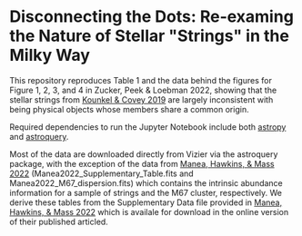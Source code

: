 # Disconnecting the Dots: Re-examing the Nature of Stellar "Strings" in the Milky Way

This repository reproduces Table 1 and the data behind the figures for Figure 1, 2, 3, and 4 in Zucker, Peek & Loebman 2022, showing that the stellar strings from [Kounkel & Covey 2019](https://doi.org/10.3847/1538-3881/ab339a) are largely inconsistent with being physical objects whose members share a common origin. 

Required dependencies to run the Jupyter Notebook include both [astropy](https://docs.astropy.org/en/stable/install.html) and [astroquery](https://astroquery.readthedocs.io/en/latest/#installation). 

Most of the data are downloaded directly from Vizier via the astroquery package, with the exception of the data from [Manea, Hawkins, & Mass 2022]( https://doi.org/10.1093/mnras/stac236) (Manea2022_Supplementary_Table.fits and Manea2022_M67_dispersion.fits) which contains the intrinsic abundance information for a sample of strings and the M67 cluster, respectively. We derive these tables from the Supplementary Data file provided in [Manea, Hawkins, & Mass 2022]( https://doi.org/10.1093/mnras/stac236) which is availale for download in the online version of their published articled.  

